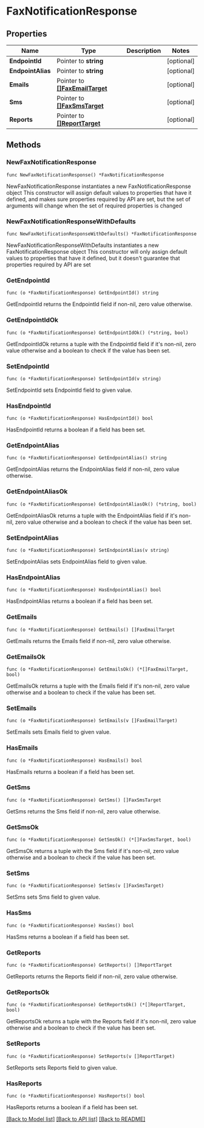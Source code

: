 # FaxNotificationResponse

## Properties

Name | Type | Description | Notes
------------ | ------------- | ------------- | -------------
**EndpointId** | Pointer to **string** |  | [optional] 
**EndpointAlias** | Pointer to **string** |  | [optional] 
**Emails** | Pointer to [**[]FaxEmailTarget**](FaxEmailTarget.md) |  | [optional] 
**Sms** | Pointer to [**[]FaxSmsTarget**](FaxSmsTarget.md) |  | [optional] 
**Reports** | Pointer to [**[]ReportTarget**](ReportTarget.md) |  | [optional] 

## Methods

### NewFaxNotificationResponse

`func NewFaxNotificationResponse() *FaxNotificationResponse`

NewFaxNotificationResponse instantiates a new FaxNotificationResponse object
This constructor will assign default values to properties that have it defined,
and makes sure properties required by API are set, but the set of arguments
will change when the set of required properties is changed

### NewFaxNotificationResponseWithDefaults

`func NewFaxNotificationResponseWithDefaults() *FaxNotificationResponse`

NewFaxNotificationResponseWithDefaults instantiates a new FaxNotificationResponse object
This constructor will only assign default values to properties that have it defined,
but it doesn't guarantee that properties required by API are set

### GetEndpointId

`func (o *FaxNotificationResponse) GetEndpointId() string`

GetEndpointId returns the EndpointId field if non-nil, zero value otherwise.

### GetEndpointIdOk

`func (o *FaxNotificationResponse) GetEndpointIdOk() (*string, bool)`

GetEndpointIdOk returns a tuple with the EndpointId field if it's non-nil, zero value otherwise
and a boolean to check if the value has been set.

### SetEndpointId

`func (o *FaxNotificationResponse) SetEndpointId(v string)`

SetEndpointId sets EndpointId field to given value.

### HasEndpointId

`func (o *FaxNotificationResponse) HasEndpointId() bool`

HasEndpointId returns a boolean if a field has been set.

### GetEndpointAlias

`func (o *FaxNotificationResponse) GetEndpointAlias() string`

GetEndpointAlias returns the EndpointAlias field if non-nil, zero value otherwise.

### GetEndpointAliasOk

`func (o *FaxNotificationResponse) GetEndpointAliasOk() (*string, bool)`

GetEndpointAliasOk returns a tuple with the EndpointAlias field if it's non-nil, zero value otherwise
and a boolean to check if the value has been set.

### SetEndpointAlias

`func (o *FaxNotificationResponse) SetEndpointAlias(v string)`

SetEndpointAlias sets EndpointAlias field to given value.

### HasEndpointAlias

`func (o *FaxNotificationResponse) HasEndpointAlias() bool`

HasEndpointAlias returns a boolean if a field has been set.

### GetEmails

`func (o *FaxNotificationResponse) GetEmails() []FaxEmailTarget`

GetEmails returns the Emails field if non-nil, zero value otherwise.

### GetEmailsOk

`func (o *FaxNotificationResponse) GetEmailsOk() (*[]FaxEmailTarget, bool)`

GetEmailsOk returns a tuple with the Emails field if it's non-nil, zero value otherwise
and a boolean to check if the value has been set.

### SetEmails

`func (o *FaxNotificationResponse) SetEmails(v []FaxEmailTarget)`

SetEmails sets Emails field to given value.

### HasEmails

`func (o *FaxNotificationResponse) HasEmails() bool`

HasEmails returns a boolean if a field has been set.

### GetSms

`func (o *FaxNotificationResponse) GetSms() []FaxSmsTarget`

GetSms returns the Sms field if non-nil, zero value otherwise.

### GetSmsOk

`func (o *FaxNotificationResponse) GetSmsOk() (*[]FaxSmsTarget, bool)`

GetSmsOk returns a tuple with the Sms field if it's non-nil, zero value otherwise
and a boolean to check if the value has been set.

### SetSms

`func (o *FaxNotificationResponse) SetSms(v []FaxSmsTarget)`

SetSms sets Sms field to given value.

### HasSms

`func (o *FaxNotificationResponse) HasSms() bool`

HasSms returns a boolean if a field has been set.

### GetReports

`func (o *FaxNotificationResponse) GetReports() []ReportTarget`

GetReports returns the Reports field if non-nil, zero value otherwise.

### GetReportsOk

`func (o *FaxNotificationResponse) GetReportsOk() (*[]ReportTarget, bool)`

GetReportsOk returns a tuple with the Reports field if it's non-nil, zero value otherwise
and a boolean to check if the value has been set.

### SetReports

`func (o *FaxNotificationResponse) SetReports(v []ReportTarget)`

SetReports sets Reports field to given value.

### HasReports

`func (o *FaxNotificationResponse) HasReports() bool`

HasReports returns a boolean if a field has been set.


[[Back to Model list]](../README.md#documentation-for-models) [[Back to API list]](../README.md#documentation-for-api-endpoints) [[Back to README]](../README.md)


